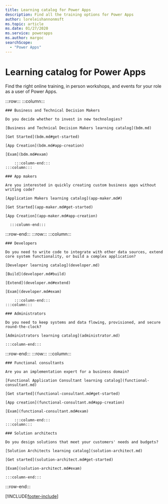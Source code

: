 ```yaml
---
title: Learning catalog for Power Apps
description: Find all the training options for Power Apps
author: loreleishannonmsft
ms.topic: article
ms.date: 01/27/2020
ms.service: powerapps
ms.author: margoc
searchScope:
  - "Power Apps"
---
```

# Learning catalog for Power Apps

Find the right online training, in person workshops, and events for your role as a user of Power Apps.

:::row:::
    :::column:::

    ### Business and Technical Decision Makers

    Do you decide whether to invest in new technologies? 

    [Business and Technical Decision Makers learning catalog](bdm.md)

    [Get Started](bdm.md#get-started)

    [App Creation](bdm.md#app-creation)

    [Exam](bdm.md#exam)

        :::column-end:::
    :::column:::

    ### App makers

    Are you interested in quickly creating custom business apps without writing code? 

    [Application Makers learning catalog](app-maker.md#)

    [Get Started](app-maker.md#get-started)

    [App Creation](app-maker.md#app-creation)

      :::column-end:::
:::row-end:::
:::row:::
    :::column:::

    ### Developers

    Do you need to write code to integrate with other data sources, extend core system functionality, or build a complex application?

    [Developer learning catalog](developer.md)

    [Build](developer.md#build)

    [Extend](developer.md#extend)

    [Exam](developer.md#exam)

        :::column-end:::
    :::column:::

    ### Administrators

    Do you need to keep systems and data flowing, provisioned, and secure round-the-clock?

    [Administrators learning catalog](administrator.md)

    :::column-end:::
:::row-end:::
:::row:::
    :::column:::

    ### Functional consultants

    Are you an implementation expert for a business domain? 

    [Functional Application Consultant learning catalog](functional-consultant.md)

    [Get started](functional-consultant.md#get-started)

    [App creation](functional-consultant.md#app-creation)

    [Exam](functional-consultant.md#exam)

        :::column-end:::
    :::column:::

    ### Solution architects

    Do you design solutions that meet your customers' needs and budgets?

    [Solution Architects learning catalog](solution-architect.md)

    [Get started](solution-architect.md#get-started)

    [Exam](solution-architect.md#exam)

    :::column-end:::
:::row-end:::



[!INCLUDE[footer-include](../includes/footer-banner.md)]
